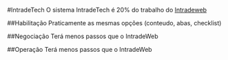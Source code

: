 

#IntradeTech
O sistema IntradeTech é 20% do trabalho do [Intradeweb](http://www2.intradebook.com/) 

##Habilitação
Praticamente as mesmas opções (conteudo, abas, checklist)

##Negociação
Terá menos passos que o IntradeWeb

##Operação
Terá menos passos que o IntradeWeb
